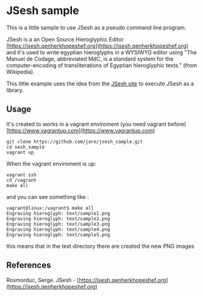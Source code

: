 # JSesh sample


This is a little sample to use JSesh as a pseudo command line program.

JSesh is a  an Open Source Hieroglyphic Editor [https://jsesh.qenherkhopeshef.org](https://jsesh.qenherkhopeshef.org) and it's used to write egyptian hieroglyphs in a WYSIWYG editor using "The Manuel de Codage, abbreviated MdC, is a standard system for the computer-encoding of transliterations of Egyptian hieroglyphic texts." (from Wikipedia).

This little example uses the idea from the [JSesh site](https://jsesh.qenherkhopeshef.org/en/node/1057) to execute JSesh as a library.

## Usage

It's created to works in a vagrant enviroment (you need vagrant before) [https://www.vagrantup.com](https://www.vagrantup.com)

```
git clone https://github.com/jare/jsesh_sample.git
cd sesh_sample
vagrant up
```

When the vagrant enviroment is up:

```
vagrant ssh 
cd /vagrant
make all
```

and you can see something like : 

```
vagrant@linux:/vagrant$ make all
Engraving hieroglyph: text/sample1.png
Engraving hieroglyph: text/sample2.png
Engraving hieroglyph: text/sample3.png
Engraving hieroglyph: text/sample4.png
Engraving hieroglyph: text/sample5.png
```

this means that in the text directory there are created the new PNG images 



## References

Rosmorduc, Serge. JSesh - [https://jsesh.qenherkhopeshef.org](https://jsesh.qenherkhopeshef.org) 
